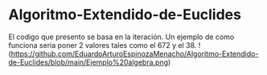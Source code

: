# Algoritmo-Extendido-de-Euclides
El codigo que presento se basa en la iteración.
Un ejemplo de como funciona seria poner 2 valores tales como el 672 y el 38.
!(https://github.com/EduardoArturoEspinozaMenacho/Algoritmo-Extendido-de-Euclides/blob/main/Ejemplo%20algebra.png)
